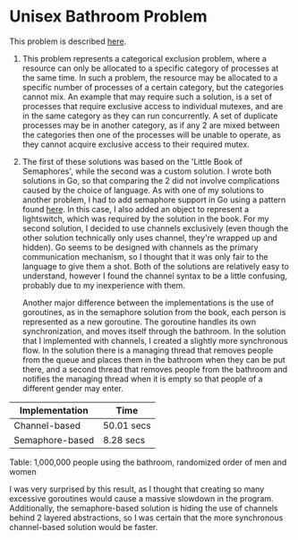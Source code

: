 # Unisex Bathroom Problem

This problem is described [here](http://greenteapress.com/semaphores/LittleBookOfSemaphores.pdf#section.6.2).

1. This problem represents a categorical exclusion problem, where a resource can only be allocated to a specific category of processes at the same time. In such a problem, the resource may be allocated to a specific number of processes of a certain category, but the categories cannot mix. An example that may require such a solution, is a set of processes that require exclusive access to individual mutexes, and are in the same category as they can run concurrently. A set of duplicate processes may be in another category, as if any 2 are mixed between the categories then one of the processes will be unable to operate, as they cannot acquire exclusive access to their required mutex.

2. The first of these solutions was based on the 'Little Book of Semaphores', while the second was a custom solution. I wrote both solutions in Go, so that comparing the 2 did not involve complications caused by the choice of language. As with one of my solutions to another problem, I had to add semaphore support in Go using a pattern found [here](http://www.golangpatterns.info/concurrency/semaphores). In this case, I also added an object to represent a lightswitch, which was required by the solution in the book. For my second solution, I decided to use channels exclusively (even though the other solution technically only uses channel, they're wrapped up and hidden). Go seems to be designed with channels as the primary communication mechanism, so I thought that it was only fair to the language to give them a shot. Both of the solutions are relatively easy to understand, however I found the channel syntax to be a little confusing, probably due to my inexperience with them.

   Another major difference between the implementations is the use of goroutines, as in the semaphore solution from the book, each person is represented as a new goroutine. The goroutine handles its own synchronization, and moves itself through the bathroom. In the solution that I implemented with channels, I created a slightly more synchronous flow. In the solution there is a managing thread that removes people from the queue and places them in the bathroom when they can be put there, and a second thread that removes people from the bathroom and notifies the managing thread when it is empty so that people of a different gender may enter.

|  Implementation    |  Time  |
|-|-|
| Channel-based    |  50.01 secs  |
| Semaphore-based  |  8.28  secs  |
Table: 1,000,000 people using the bathroom, randomized order of men and women

I was very surprised by this result, as I thought that creating so many excessive goroutines would cause a massive slowdown in the program. Additionally, the semaphore-based solution is hiding the use of channels behind 2 layered abstractions, so I was certain that the more synchronous channel-based solution would be faster.
